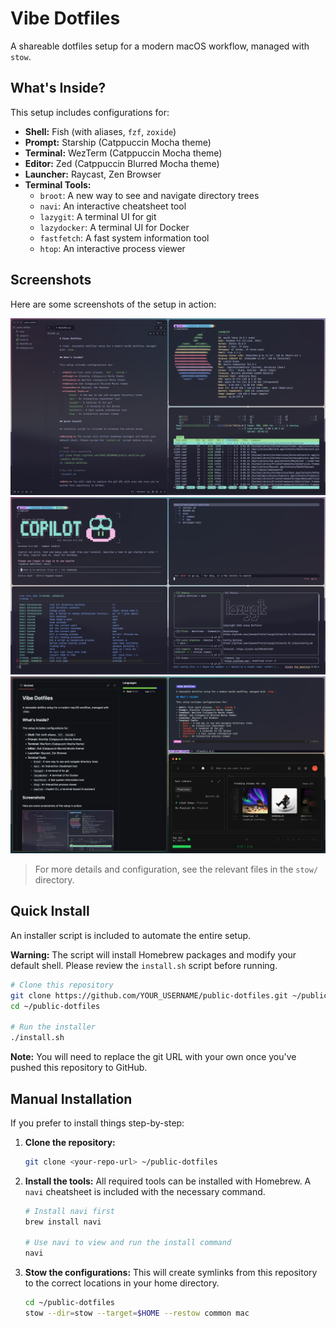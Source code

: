 # Vibe Dotfiles

A shareable dotfiles setup for a modern macOS workflow, managed with `stow`.

## What's Inside?

This setup includes configurations for:

- **Shell:** Fish (with aliases, `fzf`, `zoxide`)
- **Prompt:** Starship (Catppuccin Mocha theme)
- **Terminal:** WezTerm (Catppuccin Mocha theme)
- **Editor:** Zed (Catppuccin Blurred Mocha theme)
- **Launcher:** Raycast, Zen Browser
- **Terminal Tools:**
  - `broot`: A new way to see and navigate directory trees
  - `navi`: An interactive cheatsheet tool
  - `lazygit`: A terminal UI for git
  - `lazydocker`: A terminal UI for Docker
  - `fastfetch`: A fast system information tool
  - `htop`: An interactive process viewer

## Screenshots

Here are some screenshots of the setup in action:

![Screenshot 1](./screenshot_01.png)
![Screenshot 2](./screenshot_02.png)
![Screenshot 3](./screenshot_03.png)

> For more details and configuration, see the relevant files in the `stow/` directory.

## Quick Install

An installer script is included to automate the entire setup.

**Warning:** The script will install Homebrew packages and modify your default shell. Please review the `install.sh` script before running.

```bash
# Clone this repository
git clone https://github.com/YOUR_USERNAME/public-dotfiles.git ~/public-dotfiles
cd ~/public-dotfiles

# Run the installer
./install.sh
```

**Note:** You will need to replace the git URL with your own once you've pushed this repository to GitHub.

## Manual Installation

If you prefer to install things step-by-step:

1.  **Clone the repository:**

    ```bash
    git clone <your-repo-url> ~/public-dotfiles
    ```

2.  **Install the tools:**
    All required tools can be installed with Homebrew. A `navi` cheatsheet is included with the necessary command.

    ```bash
    # Install navi first
    brew install navi

    # Use navi to view and run the install command
    navi
    ```

3.  **Stow the configurations:**
    This will create symlinks from this repository to the correct locations in your home directory.
    ```bash
    cd ~/public-dotfiles
    stow --dir=stow --target=$HOME --restow common mac
    ```
